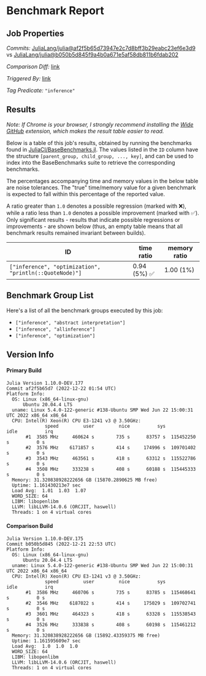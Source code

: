 # Benchmark Report

## Job Properties

*Commits:* [JuliaLang/julia@af2f5b65d73947e2c7d8bff3b29eabc23ef6e3d9](https://github.com/JuliaLang/julia/commit/af2f5b65d73947e2c7d8bff3b29eabc23ef6e3d9) vs [JuliaLang/julia@b050b5d845f9a4b0a671e5af58db811b6fdab202](https://github.com/JuliaLang/julia/commit/b050b5d845f9a4b0a671e5af58db811b6fdab202)

*Comparison Diff:* [link](https://github.com/JuliaLang/julia/compare/b050b5d845f9a4b0a671e5af58db811b6fdab202..af2f5b65d73947e2c7d8bff3b29eabc23ef6e3d9)

*Triggered By:* [link](https://github.com/JuliaLang/julia/pull/47947#issuecomment-1362443190)

*Tag Predicate:* `"inference"`

## Results

*Note: If Chrome is your browser, I strongly recommend installing the [Wide GitHub](https://chrome.google.com/webstore/detail/wide-github/kaalofacklcidaampbokdplbklpeldpj?hl=en)
extension, which makes the result table easier to read.*

Below is a table of this job's results, obtained by running the benchmarks found in
[JuliaCI/BaseBenchmarks.jl](https://github.com/JuliaCI/BaseBenchmarks.jl). The values
listed in the `ID` column have the structure `[parent_group, child_group, ..., key]`,
and can be used to index into the BaseBenchmarks suite to retrieve the corresponding
benchmarks.

The percentages accompanying time and memory values in the below table are noise tolerances. The "true"
time/memory value for a given benchmark is expected to fall within this percentage of the reported value.

A ratio greater than `1.0` denotes a possible regression (marked with :x:), while a ratio less
than `1.0` denotes a possible improvement (marked with :white_check_mark:). Only significant results - results
that indicate possible regressions or improvements - are shown below (thus, an empty table means that all
benchmark results remained invariant between builds).

| ID | time ratio | memory ratio |
|----|------------|--------------|
| `["inference", "optimization", "println(::QuoteNode)"]` | 0.94 (5%) :white_check_mark: | 1.00 (1%)  |

## Benchmark Group List

Here's a list of all the benchmark groups executed by this job:

- `["inference", "abstract interpretation"]`
- `["inference", "allinference"]`
- `["inference", "optimization"]`

## Version Info

#### Primary Build

```
Julia Version 1.10.0-DEV.177
Commit af2f5b65d7 (2022-12-22 01:54 UTC)
Platform Info:
  OS: Linux (x86_64-linux-gnu)
      Ubuntu 20.04.4 LTS
  uname: Linux 5.4.0-122-generic #138-Ubuntu SMP Wed Jun 22 15:00:31 UTC 2022 x86_64 x86_64
  CPU: Intel(R) Xeon(R) CPU E3-1241 v3 @ 3.50GHz: 
              speed         user         nice          sys         idle          irq
       #1  3585 MHz     460624 s        735 s      83757 s  115452250 s          0 s
       #2  3576 MHz    6171857 s        414 s     174996 s  109701402 s          0 s
       #3  3543 MHz     463561 s        418 s      63312 s  115522786 s          0 s
       #4  3508 MHz     333238 s        408 s      60188 s  115445333 s          0 s
  Memory: 31.320838928222656 GB (15870.2890625 MB free)
  Uptime: 1.161430213e7 sec
  Load Avg:  1.01  1.03  1.07
  WORD_SIZE: 64
  LIBM: libopenlibm
  LLVM: libLLVM-14.0.6 (ORCJIT, haswell)
  Threads: 1 on 4 virtual cores

```

#### Comparison Build

```
Julia Version 1.10.0-DEV.175
Commit b050b5d845 (2022-12-21 22:53 UTC)
Platform Info:
  OS: Linux (x86_64-linux-gnu)
      Ubuntu 20.04.4 LTS
  uname: Linux 5.4.0-122-generic #138-Ubuntu SMP Wed Jun 22 15:00:31 UTC 2022 x86_64 x86_64
  CPU: Intel(R) Xeon(R) CPU E3-1241 v3 @ 3.50GHz: 
              speed         user         nice          sys         idle          irq
       #1  3586 MHz     460706 s        735 s      83785 s  115468641 s          0 s
       #2  3546 MHz    6187022 s        414 s     175029 s  109702741 s          0 s
       #3  3601 MHz     464323 s        418 s      63328 s  115538543 s          0 s
       #4  3526 MHz     333838 s        408 s      60198 s  115461212 s          0 s
  Memory: 31.320838928222656 GB (15892.43359375 MB free)
  Uptime: 1.161595609e7 sec
  Load Avg:  1.0  1.0  1.0
  WORD_SIZE: 64
  LIBM: libopenlibm
  LLVM: libLLVM-14.0.6 (ORCJIT, haswell)
  Threads: 1 on 4 virtual cores

```
